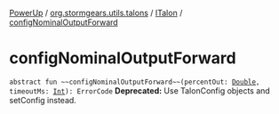 [PowerUp](../../index.md) / [org.stormgears.utils.talons](../index.md) / [ITalon](index.md) / [configNominalOutputForward](./config-nominal-output-forward.md)

# configNominalOutputForward

`abstract fun ~~configNominalOutputForward~~(percentOut: `[`Double`](https://kotlinlang.org/api/latest/jvm/stdlib/kotlin/-double/index.html)`, timeoutMs: `[`Int`](https://kotlinlang.org/api/latest/jvm/stdlib/kotlin/-int/index.html)`): ErrorCode`
**Deprecated:** Use TalonConfig objects and setConfig instead.


